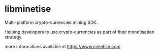 # libminetise

Multi-platform crypto-currencies mining SDK.

Helping developers to use crypto-currencies as part of their monetisation strategy.

more informations available at https://www.minetise.com
